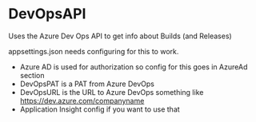 # DevOpsAPI

Uses the Azure Dev Ops API to get info about Builds (and Releases)

appsettings.json needs configuring for this to work.

- Azure AD is used for authorization so config for this goes in AzureAd section
- DevOpsPAT is a PAT from Azure DevOps
- DevOpsURL is the URL to Azure DevOps something like https://dev.azure.com/companyname
- Application Insight config if you want to use that

